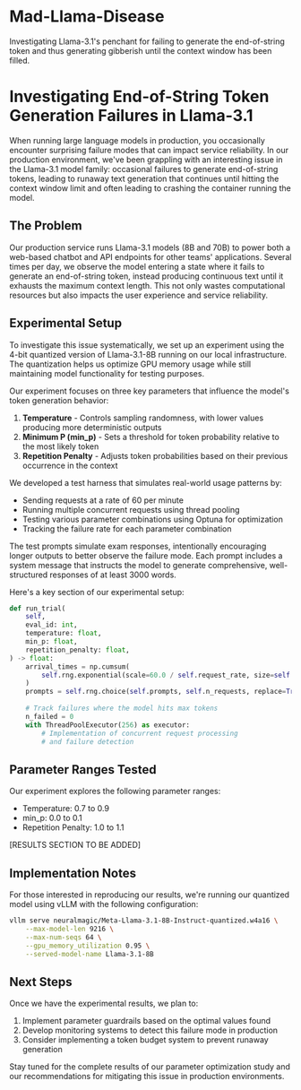 # Mad-Llama-Disease
Investigating Llama-3.1's penchant for failing to generate the end-of-string token and thus generating gibberish until the context window has been filled.


# Investigating End-of-String Token Generation Failures in Llama-3.1

When running large language models in production, you occasionally encounter surprising failure modes that can impact service reliability. In our production environment, we've been grappling with an interesting issue in the Llama-3.1 model family: occasional failures to generate end-of-string tokens, leading to runaway text generation that continues until hitting the context window limit and often leading to crashing the container running the model.

## The Problem

Our production service runs Llama-3.1 models (8B and 70B) to power both a web-based chatbot and API endpoints for other teams' applications. Several times per day, we observe the model entering a state where it fails to generate an end-of-string token, instead producing continuous text until it exhausts the maximum context length. This not only wastes computational resources but also impacts the user experience and service reliability.

## Experimental Setup

To investigate this issue systematically, we set up an experiment using the 4-bit quantized version of Llama-3.1-8B running on our local infrastructure. The quantization helps us optimize GPU memory usage while still maintaining model functionality for testing purposes.

Our experiment focuses on three key parameters that influence the model's token generation behavior:

1. **Temperature** - Controls sampling randomness, with lower values producing more deterministic outputs
2. **Minimum P (min_p)** - Sets a threshold for token probability relative to the most likely token
3. **Repetition Penalty** - Adjusts token probabilities based on their previous occurrence in the context

We developed a test harness that simulates real-world usage patterns by:
- Sending requests at a rate of 60 per minute
- Running multiple concurrent requests using thread pooling
- Testing various parameter combinations using Optuna for optimization
- Tracking the failure rate for each parameter combination

The test prompts simulate exam responses, intentionally encouraging longer outputs to better observe the failure mode. Each prompt includes a system message that instructs the model to generate comprehensive, well-structured responses of at least 3000 words.

Here's a key section of our experimental setup:

```python
def run_trial(
    self,
    eval_id: int,
    temperature: float,
    min_p: float,
    repetition_penalty: float,
) -> float:
    arrival_times = np.cumsum(
        self.rng.exponential(scale=60.0 / self.request_rate, size=self.n_requests)
    )
    prompts = self.rng.choice(self.prompts, self.n_requests, replace=True)
    
    # Track failures where the model hits max tokens
    n_failed = 0
    with ThreadPoolExecutor(256) as executor:
        # Implementation of concurrent request processing
        # and failure detection
```

## Parameter Ranges Tested

Our experiment explores the following parameter ranges:
- Temperature: 0.7 to 0.9
- min_p: 0.0 to 0.1
- Repetition Penalty: 1.0 to 1.1

[RESULTS SECTION TO BE ADDED]

## Implementation Notes

For those interested in reproducing our results, we're running our quantized model using vLLM with the following configuration:

```bash
vllm serve neuralmagic/Meta-Llama-3.1-8B-Instruct-quantized.w4a16 \
    --max-model-len 9216 \
    --max-num-seqs 64 \
    --gpu_memory_utilization 0.95 \
    --served-model-name Llama-3.1-8B
```

## Next Steps

Once we have the experimental results, we plan to:
1. Implement parameter guardrails based on the optimal values found
2. Develop monitoring systems to detect this failure mode in production
3. Consider implementing a token budget system to prevent runaway generation

Stay tuned for the complete results of our parameter optimization study and our recommendations for mitigating this issue in production environments.